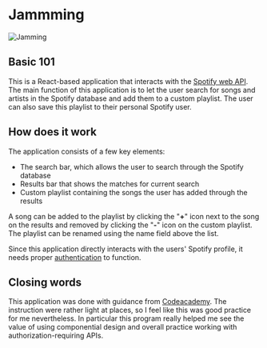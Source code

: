 # Jammming

![Jamming](https://imgur.com/fltCBZA.png)

## Basic 101

This is a React-based application that interacts with the [Spotify web API](https://developer.spotify.com/documentation/web-api/). The main function of this application is to let the user search for songs and artists in the Spotify database and add them to a custom playlist. The user can also save this playlist to their personal Spotify user.

## How does it work

The application consists of a few key elements:

* The search bar, which allows the user to search through the Spotify database
* Results bar that shows the matches for current search
* Custom playlist containing the songs the user has added through the results

A song can be added to the playlist by clicking the "**+**" icon next to the song on the results and removed by clicking the "**-**" icon on the custom playlist. The playlist can be renamed using the name field above the list.

Since this application directly interacts with the users' Spotify profile, it needs proper [authentication](https://developer.spotify.com/documentation/general/guides/authorization-guide/) to function.

## Closing words

This application was done with guidance from [Codeacademy](https://www.codecademy.com/learn). The instruction were rather light at places, so I feel like this was good practice for me nevertheless. In particular this program really helped me see the value of using componential design and overall practice working with authorization-requiring APIs.

